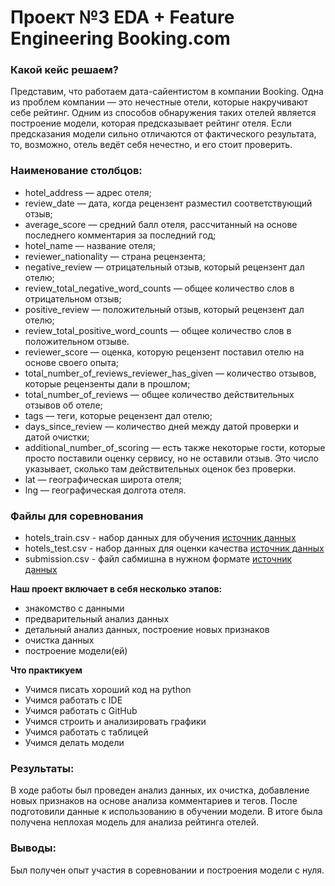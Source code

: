 # Проект №3 EDA + Feature Engineering Booking.com
### Какой кейс решаем?
Представим, что работаем дата-сайентистом в компании Booking. Одна из проблем компании — это нечестные отели, которые накручивают себе рейтинг. Одним из способов обнаружения таких отелей является построение модели, которая предсказывает рейтинг отеля. Если предсказания модели сильно отличаются от фактического результата, то, возможно, отель ведёт себя нечестно, и его стоит проверить.

### Наименование столбцов:

* hotel_address — адрес отеля;
* review_date — дата, когда рецензент разместил соответствующий отзыв;
* average_score — средний балл отеля, рассчитанный на основе последнего комментария за последний год;
* hotel_name — название отеля;
* reviewer_nationality — страна рецензента;
* negative_review — отрицательный отзыв, который рецензент дал отелю;
* review_total_negative_word_counts — общее количество слов в отрицательном отзыв;
* positive_review — положительный отзыв, который рецензент дал отелю;
* review_total_positive_word_counts — общее количество слов в положительном отзыве.
* reviewer_score — оценка, которую рецензент поставил отелю на основе своего опыта;
* total_number_of_reviews_reviewer_has_given — количество отзывов, которые рецензенты дали в прошлом;
* total_number_of_reviews — общее количество действительных отзывов об отеле;
* tags — теги, которые рецензент дал отелю;
* days_since_review — количество дней между датой проверки и датой очистки;
* additional_number_of_scoring — есть также некоторые гости, которые просто поставили оценку сервису, но не оставили отзыв. Это число указывает, сколько там действительных оценок без проверки.
* lat — географическая широта отеля;
* lng — географическая долгота отеля.

### Файлы для соревнования

* hotels_train.csv - набор данных для обучения [источник данных](https://github.com/slagovskiy/DST/raw/main/Project-3/data/hotels_train.csv.zip) 
* hotels_test.csv - набор данных для оценки качества [источник данных](https://github.com/slagovskiy/DST/raw/main/Project-3/data/hotels_train.csv.zip)
* submission.csv - файл сабмишна в нужном формате [источник данных](https://github.com/slagovskiy/DST/raw/main/Project-3/data/hotels_train.csv.zip)


**Наш проект включает в себя несколько этапов:**
* знакомство с данными
* предварительный анализ данных
* детальный анализ данных, построение новых признаков
* очистка данных
* построение модели(ей)

**Что практикуем**     
* Учимся писать хороший код на python
* Учимся работать с IDE
* Учимся работать с GitHub
* Учимся строить и анализировать графики
* Учимся работать с таблицей
* Учимся делать модели

### Результаты:  
В ходе работы был проведен анализ данных, их очистка, добавление новых признаков на основе анализа комментариев и тегов. После подготовили данные к использованию в обучении модели. В итоге была получена неплохая модель для анализа рейтинга отелей.
 

### Выводы:  
Был получен опыт участия в соревновании и построения модели с нуля.  

